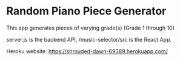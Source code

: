 # Random Piano Piece Generator

This app generates pieces of varying grade(s) (Grade 1 through 10)

server.js is the backend API, /music-selector/src is the React App.

Heroku website: https://shrouded-dawn-69389.herokuapp.com/
